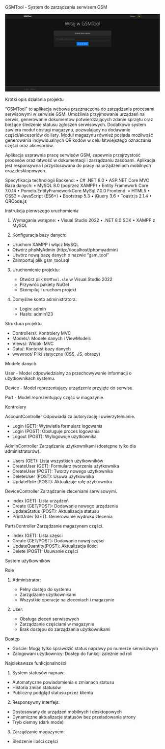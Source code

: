 


GSMTool - System do zarządzania serwisem GSM

![image alt](https://github.com/HawerDev/GSMTool/blob/master/image.png?raw=true)

Krótki opis działania projektu

“GSMTool” to aplikacja webowa przeznaczona do zarządzania procesami serwisowymi w serwisie GSM. Umożliwia przyjmowanie urządzeń na serwis, generowanie dokumentów potwierdzających zdanie sprzętu oraz bieżące śledzenie statusu zgłoszeń serwisowych. Dodatkowo system zawiera moduł obsługi magazynu, pozwalający na dodawanie części/akcesoriów do listy. Moduł magazynu również posiada możliwość generowania indywidualnych QR kodów w celu łatwiejszego oznaczania części oraz akcesoriów. 

Aplikacja usprawnia pracę serwisów GSM, zapewnia przejrzystość procesów oraz łatwość w dokumentacji i zarządzaniu zasobami. Aplikacja jest responsywna i przystosowana do pracy na urządzeniach mobilnych oraz desktopowych.


    



Specyfikacja technologii
Backend: 
•	C# .NET 8.0
•	ASP.NET Core MVC
Baza danych:
•	MySQL 8.0 (poprzez XAMPP)
•	Entity Framework Core 7.0.14
•	Pomelo.EntityFrameworkCore.MySql 7.0.0
Frontend: 
•	HTML5
•	CSS3
•	JavaScript (ES6+)
•	Bootstrap 5.3
•	jQuery 3.6
•	Toastr.js 2.1.4
•	QRCode.js











Instrukcja pierwszego uruchomienia
1. Wymagania wstępne:
•	Visual Studio 2022
•	.NET 8.0 SDK
•	XAMPP z MySQL

2. Konfiguracja bazy danych:
-	Uruchom XAMPP i włącz MySQL
-	Otwórz phpMyAdmin (http://localhost/phpmyadmin)
-	Utwórz nową bazę danych o nazwie “gsm_tool”
-	Zaimportuj plik gsm_tool.sql

3. Uruchomienie projektu:
   - Otwórz plik `GSMTool.sln` w Visual Studio 2022
   - Przywróć pakiety NuGet
   - Skompiluj i uruchom projekt

4. Domyślne konto administratora:
   - Login: admin
   - Hasło: admin123

Struktura projektu

- Controllers/: Kontrolery MVC
- Models/: Modele danych i ViewModels
- Views/: Widoki MVC
- Data/: Kontekst bazy danych
- wwwroot/ Pliki statyczne (CSS, JS, obrazy)

Modele danych

User - Model odpowiedzialny za przechowywanie informacji o użytkownikach systemu.

Device - Model reprezentujący urządzenie przyjęte do serwisu.

Part - Model reprezentujący część w magazynie.

Kontrolery

AccountController
Odpowiada za autoryzację i uwierzytelnianie.
- Login (GET): Wyświetla formularz logowania
- Login (POST): Obsługuje proces logowania
- Logout (POST): Wylogowuje użytkownika


AdminController
Zarządzanie użytkownikami (dostępne tylko dla administratorów).
- Users (GET): Lista wszystkich użytkowników
- CreateUser (GET): Formularz tworzenia użytkownika
- CreateUser (POST): Tworzy nowego użytkownika
- DeleteUser (POST): Usuwa użytkownika
- UpdateRole (POST): Aktualizuje rolę użytkownika

DeviceController
Zarządzanie zleceniami serwisowymi.
- Index (GET): Lista urządzeń
- Create (GET/POST): Dodawanie nowego urządzenia
- UpdateStatus (POST): Aktualizacja statusu
- PrintOrder (GET): Generowanie wydruku zlecenia	

PartsController
Zarządzanie magazynem części.
- Index (GET): Lista części
- Create (GET/POST): Dodawanie nowej części
- UpdateQuantity(POST): Aktualizacja ilości
- Delete (POST): Usuwanie części

System użytkowników

Role
1. Administrator:
   - Pełny dostęp do systemu
   - Zarządzanie użytkownikami
   - Wszystkie operacje na zleceniach i magazynie

2. User:
   - Obsługa zleceń serwisowych
   - Zarządzanie częściami w magazynie
   - Brak dostępu do zarządzania użytkownikami

Dostęp
- Goście: Mogą tylko sprawdzić status naprawy po numerze serwisowym
- Zalogowani użytkownicy: Dostęp do funkcji zależnie od roli

Najciekawsze funkcjonalności

1. System statusów napraw:
-	Automatyczne powiadomienia o zmianach statusu
-	Historia zmian statusów
-	Publiczny podgląd statusu przez klienta

2. Responsywny interfejs:
-	Dostosowany do urządzeń mobilnych i desktopowych
-	Dynamiczne aktualizacje statusów bez przeładowania strony
-	Tryb ciemny (dark mode)

3. Zarządzanie magazynem:
-	Śledzenie ilości części
   




